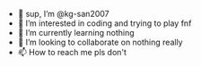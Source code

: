 - 👋 sup, I’m @kg-san2007
- 👀 I’m interested in coding and trying to play fnf
- 🌱 I’m currently learning nothing
- 💞️ I’m looking to collaborate on nothing really
- 📫 How to reach me pls don't

<!---
kg-san2007/kg-san2007 is a ✨ special ✨ repository because its `README.md` (this file) appears on your GitHub profile.
You can click the Preview link to take a look at your changes.
--->
